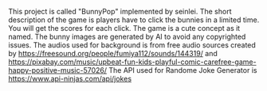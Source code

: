 This project is called "BunnyPop" implemented by seinlei. The short description of the game is players have to click the bunnies in a limited time. You will get the scores for each click. 
The game is a cute concept as it named. 
The bunny images are generated by AI to avoid any copyrighted issues. 
The audios used for background is from free audio sources created by https://freesound.org/people/fumiya112/sounds/144319/ and https://pixabay.com/music/upbeat-fun-kids-playful-comic-carefree-game-happy-positive-music-57026/
The API used for Randome Joke Generator is https://www.api-ninjas.com/api/jokes
